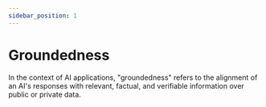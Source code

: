 ```yaml
---
sidebar_position: 1
---
```


# Groundedness

In the context of AI applications, "groundedness" refers to the alignment of an AI's responses with 
relevant, factual, and verifiable information over public or private data.

